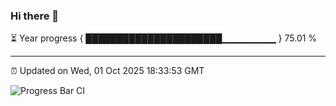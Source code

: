 ### Hi there 👋

⏳ Year progress { ██████████████████████▁▁▁▁▁▁▁▁ } 75.01 %

---

⏰ Updated on Wed, 01 Oct 2025 18:33:53 GMT

![Progress Bar CI](https://github.com/ZhaoGui/ZhaoGui/workflows/Progress%20Bar%20CI/badge.svg)
